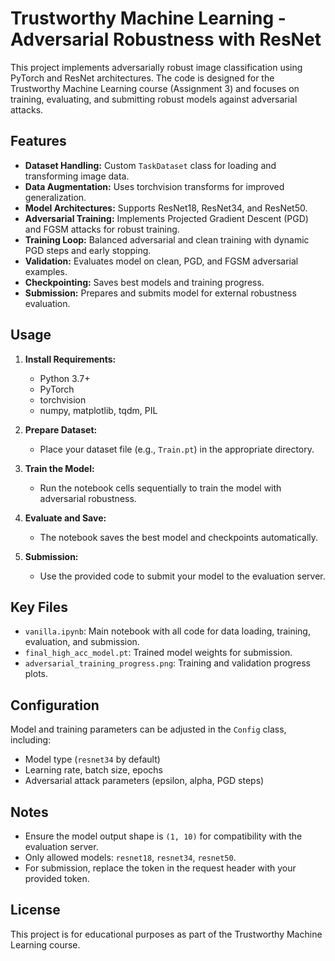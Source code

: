 # Trustworthy Machine Learning - Adversarial Robustness with ResNet

This project implements adversarially robust image classification using PyTorch and ResNet architectures. The code is designed for the Trustworthy Machine Learning course (Assignment 3) and focuses on training, evaluating, and submitting robust models against adversarial attacks.

## Features

- **Dataset Handling:** Custom `TaskDataset` class for loading and transforming image data.
- **Data Augmentation:** Uses torchvision transforms for improved generalization.
- **Model Architectures:** Supports ResNet18, ResNet34, and ResNet50.
- **Adversarial Training:** Implements Projected Gradient Descent (PGD) and FGSM attacks for robust training.
- **Training Loop:** Balanced adversarial and clean training with dynamic PGD steps and early stopping.
- **Validation:** Evaluates model on clean, PGD, and FGSM adversarial examples.
- **Checkpointing:** Saves best models and training progress.
- **Submission:** Prepares and submits model for external robustness evaluation.

## Usage

1. **Install Requirements:**
   - Python 3.7+
   - PyTorch
   - torchvision
   - numpy, matplotlib, tqdm, PIL

2. **Prepare Dataset:**
   - Place your dataset file (e.g., `Train.pt`) in the appropriate directory.

3. **Train the Model:**
   - Run the notebook cells sequentially to train the model with adversarial robustness.

4. **Evaluate and Save:**
   - The notebook saves the best model and checkpoints automatically.

5. **Submission:**
   - Use the provided code to submit your model to the evaluation server.

## Key Files

- `vanilla.ipynb`: Main notebook with all code for data loading, training, evaluation, and submission.
- `final_high_acc_model.pt`: Trained model weights for submission.
- `adversarial_training_progress.png`: Training and validation progress plots.

## Configuration

Model and training parameters can be adjusted in the `Config` class, including:
- Model type (`resnet34` by default)
- Learning rate, batch size, epochs
- Adversarial attack parameters (epsilon, alpha, PGD steps)

## Notes

- Ensure the model output shape is `(1, 10)` for compatibility with the evaluation server.
- Only allowed models: `resnet18`, `resnet34`, `resnet50`.
- For submission, replace the token in the request header with your provided token.

## License

This project is for educational purposes as part of the Trustworthy Machine Learning course.
